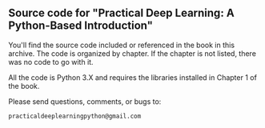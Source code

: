 Source code for "Practical Deep Learning: A Python-Based Introduction"
----------------------------------------------------------------------

You'll find the source code included or referenced in the book in this
archive.  The code is organized by chapter.  If the chapter is not listed,
there was no code to go with it.

All the code is Python 3.X and requires the libraries installed in Chapter 1
of the book.

Please send questions, comments, or bugs to:

    practicaldeeplearningpython@gmail.com

